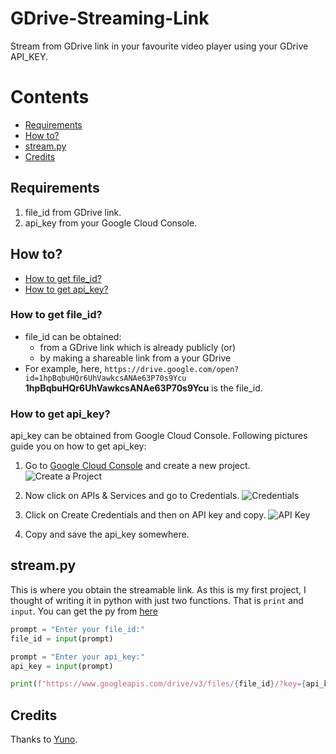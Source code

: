 # GDrive-Streaming-Link
Stream from GDrive link in your favourite video player using your GDrive API_KEY.

# Contents
* [Requirements](https://github.com/Tweetus-Bot/GDrive-Streaming-Link/blob/master/README.md#requirements)
* [How to?](https://github.com/Tweetus-Bot/GDrive-Streaming-Link/blob/master/README.md#how-to)
* [stream.py](https://github.com/Tweetus-Bot/GDrive-Streaming-Link/blob/master/README.md#streampy)
* [Credits](https://github.com/Tweetus-Bot/GDrive-Streaming-Link/blob/master/README.md#credits)

## Requirements
1. file_id from GDrive link.
2. api_key from your Google Cloud Console.
       
## How to?
* [How to get file_id?](https://github.com/Tweetus-Bot/GDrive-Streaming-Link/blob/master/README.md#how-to-get-file_id)
* [How to get api_key?](https://github.com/Tweetus-Bot/GDrive-Streaming-Link/blob/master/README.md#how-to-get-api_key)
### How to get file_id?
- file_id can be obtained: 
  - from a GDrive link which is already publicly (or)
  - by making a shareable link from a your GDrive
- For example, here, `https://drive.google.com/open?id=1hpBqbuHQr6UhVawkcsANAe63P70s9Ycu` **1hpBqbuHQr6UhVawkcsANAe63P70s9Ycu** is the file_id.    
       
### How to get api_key?
api_key can be obtained from Google Cloud Console. Following pictures guide you on how to get api_key:

1. Go to [Google Cloud Console](https://console.cloud.google.com) and create a new project.
![Create a Project](https://i.imgur.com/7RRshPa.png)

2. Now click on APIs & Services and go to Credentials.
![Credentials](https://i.imgur.com/Wt24uXa.png)

3. Click on Create Credentials and then on API key and copy.
![API Key](https://i.imgur.com/pCa9SvF.png)

4. Copy and save the api_key somewhere.

## stream.py
This is where you obtain the streamable link. As this is my first project, I thought of writing it in python with just two functions. That is `print` and `input`. You can get the py from [here](https://github.com/Tweetus-Bot/GDrive-Streaming-Link/blob/master/stream.py)

```python
prompt = "Enter your file_id:" 
file_id = input(prompt)

prompt = "Enter your api_key:"
api_key = input(prompt)

print(f"https://www.googleapis.com/drive/v3/files/{file_id}/?key={api_key}&alt=media")
```

## Credits
Thanks to [Yuno](https://github.com/yunooooo/Google-Drive-Streamable-Link-Generator).
